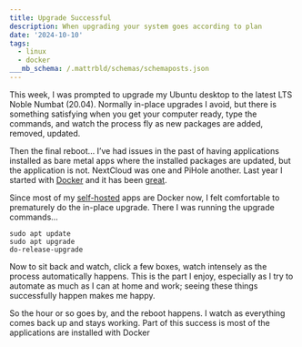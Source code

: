 ```yaml
---
title: Upgrade Successful
description: When upgrading your system goes according to plan
date: '2024-10-10'
tags:
  - linux
  - docker
___mb_schema: /.mattrbld/schemas/schemaposts.json
---
```

This week, I was prompted to upgrade my Ubuntu desktop to the latest LTS Noble Numbat (20.04). Normally in-place upgrades I avoid, but there is something satisfying when you get your computer ready, type the commands, and watch the process fly as new packages are added, removed, updated.

Then the final reboot… I’ve had issues in the past of having applications installed as bare metal apps where the installed packages are updated, but the application is not. NextCloud was one and PiHole another. Last year I started with [Docker](/blog/nextcloud-docker-compose/) and it has been [great](/tags/docker/).

Since most of my [self-hosted](/tags/selfhost/) apps are Docker now, I felt comfortable to prematurely do the in-place upgrade. There I was running the upgrade commands…

```
sudo apt update 
sudo apt upgrade 
do-release-upgrade
```

Now to sit back and watch, click a few boxes, watch intensely as the process automatically happens. This is the part I enjoy, especially as I try to automate as much as I can at home and work; seeing these things successfully happen makes me happy.

So the hour or so goes by, and the reboot happens. I watch as everything comes back up and stays working. Part of this success is most of the applications are installed with Docker
